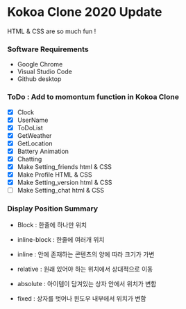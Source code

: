 # Kokoa Clone 2020 Update

HTML & CSS are so much fun !

### Software Requirements

- Google Chrome
- Visual Studio Code
- Github desktop

### ToDo : Add to momontum function in Kokoa Clone

- [x] Clock
- [x] UserName
- [x] ToDoList
- [x] GetWeather
- [x] GetLocation
- [x] Battery Animation
- [x] Chatting
- [x] Make Setting_friends html & CSS
- [x] Make Profile HTML & CSS
- [x] Make Setting_version html & CSS
- [ ] Make Setting_chat html & CSS

### Display Position Summary

- Block : 한줄에 하나만 위치
- inline-block : 한줄에 여러개 위치
- inline : 안에 존재하는 콘텐츠의 양에 따라 크기가 가변

- relative : 원래 있어야 하는 위치에서 상대적으로 이동
- absolute : 아이템이 담겨있는 상자 안에서 위치가 변함
- fixed : 상자를 벗어나 윈도우 내부에서 위치가 변함
